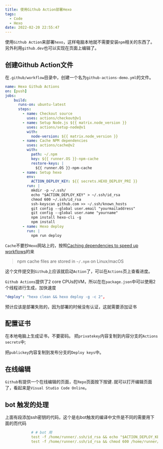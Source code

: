 ```yaml
---
title: 使用Github Action部署Hexo
tags:
  - Code
  - Hexo
date: 2022-02-20 22:55:47
---
```

使用`Github Action`来部署`hexo`，这样电脑本地就不需要安装`npm`相关的东西了。另外利用`github.dev`也可以实现在页面上编辑了。

<!--more-->

## 创建Github Action文件

在`.github/workflow`目录中，创建一个名为`github-actions-demo.yml`的文件。

``` yaml
name: Hexo Github Actions
on: [push]
jobs:
    build:
      runs-on: ubuntu-latest
      steps:
        - name: Checkout source
          uses: actions/checkout@v1
        - name: Setup Node.js ${{ matrix.node_version }}
          uses: actions/setup-node@v1
          with:
            node-version: ${{ matrix.node_version }}
        - name: Cache NPM dependencies
          uses: actions/cache@v2
          with:
            path: ~/.npm
            key: ${{ runner.OS }}-npm-cache
            restore-keys: |
              ${{ runner.OS }}-npm-cache
        - name: Setup hexo
          env:
            ACTION_DEPLOY_KEY: ${{ secrets.HEXO_DEPLOY_PRI }}
          run: |
            mkdir -p ~/.ssh/
            echo "$ACTION_DEPLOY_KEY" > ~/.ssh/id_rsa
            chmod 600 ~/.ssh/id_rsa
            ssh-keyscan github.com >> ~/.ssh/known_hosts
            git config --global user.email "yourmailaddress"
            git config --global user.name "yourname"
            npm install hexo-cli -g
            npm install
        - name: Hexo deploy
          run: |
            npm run deploy
```

`Cache`不要抄`Hexo`网站上的，按照[Caching dependencies to speed up workflows](https://docs.github.com/cn/actions/using-workflows/caching-dependencies-to-speed-up-workflows)的来

> npm cache files are stored in `~/.npm` on Linux/macOS

这个文件提交到`Github`上应该就启动`Action`了，可以在`Actions`页上查看进度。

`Github Actions`提供了2 core CPUs的VM，所以在在`package.json`中可以使用2个线程进行生成，加快速度

```yaml
"deploy": "hexo clean && hexo deploy -g -c 2",
```

预计应该是部署失败的，因为部署的时候没有认证，这就需要添加证书

## 配置证书

在本地电脑上生成证书，不要密码。
把`privatekey`内容复制到内容分支的`Actions secrets`中;

把`publickey`内容复制到发布分支的`Deploy keys`中。

## 在线编辑

`Github`有提供一个在线编辑的页面，在`Repo`页面按下按键`.`就可以打开编辑页面了，看起来是`Visual Studio Code Online`。

## bot 触发的处理

上面有段添加ssh密钥的代码，这个是右bot触发的编译中文件是不同的需要用下面的而代码

``` yaml
            # # bot 用
            test -f /home/runner/.ssh/id_rsa && echo "$ACTION_DEPLOY_KEY" > /home/runner/.ssh/id_rsa
            test -f /home/runner/.ssh/id_rsa && chmod 600 /home/runner/.ssh/id_rsa

```